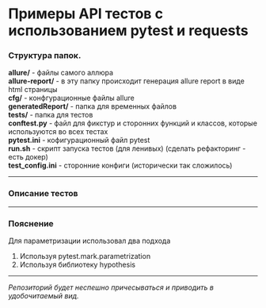 # Примеры API тестов с использованием pytest и requests



### Структура папок.

**allure/** - файлы самого аллюра<br/>
**allure-report/** - в эту папку происходит генерация allure report в виде html страницы<br />
**cfg/** - конфгурационные файлы allure<br/>
**generatedReport/** - папка для временных файлов<br/>
**tests/** - папка для тестов<br/>
**conftest.py** - файл для фикстур и сторонних функций и классов, которые используются во всех тестах<br />
**pytest.ini** - кофигурационный файл pytest<br/>
**run.sh** - скрипт запуска тестов (для ленивых) (сделать рефакторинг - есть докер)<br/>
**test_config.ini** - сторонние конфиги (исторически так сложилось)

-------------------------------------

### Описание тестов

-------------------------------------

### Пояснение
Для параметризации использовал два подхода

1. Используя pytest.mark.parametrization
2. Используя библиотеку hypothesis

-------------------------------------

_Репозиторий будет неспешно причесываться и приводить в удобочитаемый вид._
